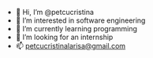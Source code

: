 - 👋 Hi, I’m @petcucristina
- 👀 I’m interested in software engineering
- 🌱 I’m currently learning programming
- 💞️ I’m looking for an internship
- 📫 petcucristinalarisa@gmail.com

<!---
petcucristina/petcucristina is a ✨ special ✨ repository because its `README.md` (this file) appears on your GitHub profile.
You can click the Preview link to take a look at your changes.
--->
